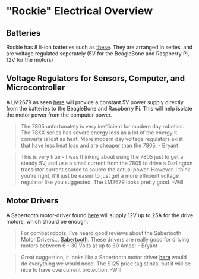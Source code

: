 "Rockie" Electrical Overview
===================

Batteries
---------
Rockie has 8 li-ion batteries such as [these](https://www.sparkfun.com/products/8483). They are arranged in series, and are voltage regulated seperately (5V for the BeagleBone and Raspberry Pi, 12V for the motors)

Voltage Regulators for Sensors, Computer, and Microcontroller
-----------------
A LM2679 as seen [here](http://www.digikey.com/product-detail/en/LM2679T-5.0%2FNOPB/LM2679T-5.0%2FNOPB-ND/363836) will provide a constant 5V power supply directly from the batteries to the BeagleBone and Raspberry Pi. This will help isolate the motor power from the computer power.

> The 7805 unfortunately is very inefficient for modern day robotics.  The 78XX series has severe energy loss as a lot of the energy it converts is lost as heat.  More modern day voltage regulators exist that have less heat loss and are cheaper than the 7805. - Bryant

> This is very true - I was thinking about using the 7805 just to get a steady 5V, and use a small current from the 7805 to drive a Darlington transistor current source to source the actual power. However, I think you're right, it'll just be easier to just get a more efficient voltage regulator like you suggested. The LM2679 looks pretty good. -Will

Motor Drivers
--------------
A Sabertooth motor-driver found [here](http://www.robotshop.com/en/dimension-engineering-sabertooth-2x25.html) will supply 12V up to 25A for the drive motors, which should be enough.

> For combat robots, I've heard good reviews about the Sabertooth Motor Drivers... [Sabertooth](http://www.robotshop.com/en/catalogsearch/result/?q=sabertooth&order=stats_sales_order_count&dir=desc).  These drivers are really good for driving motors between 6 - 30 Volts at up to 60 Amps! - Bryant

> Great suggestion, it looks like a Sabertooth motor driver [here](http://www.robotshop.com/en/dimension-engineering-sabertooth-2x25.html) would do everything we would need. The $125 price tag stinks, but it will be nice to have overcurrent protection. -Will

